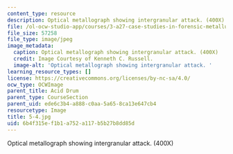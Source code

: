 ```yaml
---
content_type: resource
description: Optical metallograph showing intergranular attack. (400X)
file: /ol-ocw-studio-app/courses/3-a27-case-studies-in-forensic-metallurgy-fall-2007/6b4f315ef1b1a752a117b5b27b8dd85d_5-4.jpg
file_size: 57258
file_type: image/jpeg
image_metadata:
  caption: Optical metallograph showing intergranular attack. (400X)
  credit: Image Courtesy of Kenneth C. Russell.
  image-alt: 'Optical metallograph showing intergranular attack. '
learning_resource_types: []
license: https://creativecommons.org/licenses/by-nc-sa/4.0/
ocw_type: OCWImage
parent_title: Acid Drum
parent_type: CourseSection
parent_uid: ede6c3b4-a888-c0aa-5a65-8ca13e647cb4
resourcetype: Image
title: 5-4.jpg
uid: 6b4f315e-f1b1-a752-a117-b5b27b8dd85d
---
```

Optical metallograph showing intergranular attack. (400X)